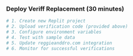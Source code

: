 ### Deploy Veriff Replacement (30 minutes)

```bash
# 1. Create new Replit project
# 2. Upload verification code (provided above)
# 3. Configure environment variables
# 4. Test with sample data
# 5. Update reggieanddro.com integration
# 6. Monitor for successful verifications
```
